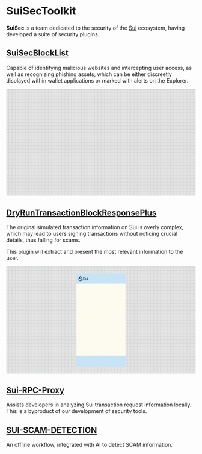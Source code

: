 # SuiSecToolkit

**SuiSec** is a team dedicated to the security of the [Sui](https://sui.io) ecosystem, having developed a suite of security plugins.

## [SuiSecBlockList](https://github.com/RandyPen/SuiSecBlockList)

Capable of identifying malicious websites and intercepting user access, as well as recognizing phishing assets, which can be either discreetly displayed within wallet applications or marked with alerts on the Explorer.

![Detection](./images/Detection%20showcase.gif)

## [DryRunTransactionBlockResponsePlus](https://github.com/RandyPen/DryRunTransactionBlockResponsePlus)

The original simulated transaction information on Sui is overly complex, which may lead to users signing transactions without noticing crucial details, thus falling for scams.

This plugin will extract and present the most relevant information to the user.

![highlight](./images/highlight.gif)

## [Sui-RPC-Proxy](https://github.com/RandyPen/sui-rpc-proxy)

Assists developers in analyzing Sui transaction request information locally. This is a byproduct of our development of security tools.  

## [SUI-SCAM-DETECTION](https://github.com/RandyPen/SUI-SCAM-DETECTION)

An offline workflow, integrated with AI to detect SCAM information.

